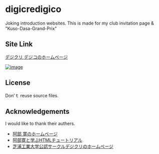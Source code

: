 # digicredigico
Joking introduction websites.
This is made for my club invitation page & "Kuso-Dasa-Grand-Prix"

## Site Link
[デジクリ デジコのホームページ](https://kataokanagi.github.io/digicredigico/index.html)

[![image](https://user-images.githubusercontent.com/45355440/110201645-84591180-7ea7-11eb-8e9a-637e5b70f948.png)](https://kataokanagi.github.io/digicredigico/index.html)

## License
Don’ｔ reuse source files.

## Acknowledgements
I would like to thank their authers.  

* [阿部 寛のホームページ](http://abehiroshi.la.coocan.jp/)
* [阿部寛と学ぶHTMLチュートリアル](https://qiita.com/Michinosuke/items/ff696189ecd518da3d3a)
* [芝浦工業大学公認サークルデジクリのホームページ](https://www.google.com/url?sa=t&rct=j&q=&esrc=s&source=web&cd=&cad=rja&uact=8&ved=2ahUKEwjM8J_H-prvAhWJdXAKHQevBHwQFjAAegQIAhAD&url=https%3A%2F%2Fdigicre.net%2F&usg=AOvVaw3lTku9wOD23g0417nXcDiZ)
